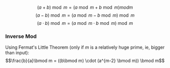 $$(a+ b) \bmod m = (a \bmod m + b \bmod m) mod m$$$$(a-b)\bmod m = (a\bmod m - b \bmod m) \bmod m$$
$$(a\cdot b)\bmod m = (a\bmod m \cdot b \bmod m) \bmod m$$
### Inverse Mod
Using Fermat's Little Theorem (only if $m$ is a relatively huge prime, ie, bigger than input):
$$\frac{b}{a}\bmod m = ((b\bmod m) \cdot (a^{m-2} \bmod m)) \bmod m$$